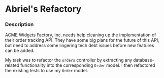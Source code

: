 # Abriel's Refactory

### Description

ACME Widgets Factory, Inc. needs help cleaning up the implementation of their order tracking API. They have some big plans for the future of this API, but need to address some lingering tech debt issues before new features can be added.

My task was to refactor the `orders` controller by extracting any database-related functionality into the corresponding `Order` model. I then refactored the existing tests to use my `Order` model.
